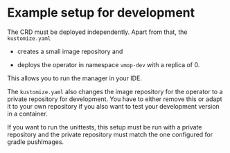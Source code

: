 # Example setup for development

The CRD must be deployed independently. Apart from that, the 
`kustomize.yaml` 

*   creates a small image repository and
 
*   deploys the operator in namespace `vmop-dev` with a replica of 0.
 
This allows you to run the manager in your IDE.

The `kustomize.yaml` also changes the image repository for the
operator to a private repository for development. You have to 
either remove this or adapt it to your own repository if you
also want to test your development version in a container.

If you want to run the unittests, this setup must be run with a private
repository and the private repository must match the one configured
for gradle pushImages.